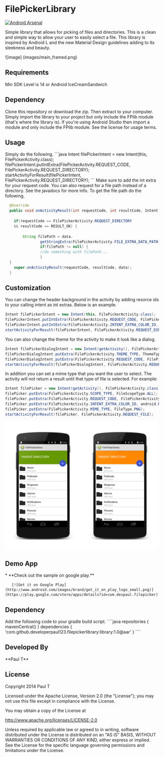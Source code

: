 FilePickerLibrary
=================

[![Android Arsenal](http://img.shields.io/badge/Android%20Arsenal-FilePickerLibrary-blue.svg?style=flat)](http://android-arsenal.com/details/1/785)

Simple library that allows for picking of files and directories. This is a clean and simple way to allow your user to easily select a file. This library is inspired by Android L and the new Material Design guidelines adding to its sleekness and beauty.


![image] (images/main_framed.png)

<h2>Requirements</h2>
Min SDK Level is 14 or Android IceCreamSandwich

<h2>Dependency</h2>

Clone this repository or download the zip. Then extract to your computer. Simply import the library to your project but only include the FPlib module (that's where the library is). If you're using Android Studio then import a module and only include the FPlib module. See the license for usage terms.

<h2>Usage</h2>
Simply do the following.
```java
Intent filePickerIntent = new Intent(this, FilePickerActivity.class);
filePickerIntent.putIntExtra(FilePickerActivity.REQUEST_CODE, FilePickerActivity.REQUEST_DIRECTORY);
startActivityForResult(filePickerIntent, FilePickerActivity.REQUEST_DIRECTORY); 
```
Make sure to add the int extra for your request code. You can also request for a file path instead of a directory. See the javadocs for more info. To get the file path do the following.

```java
  @Override
  public void onActivityResult(int requestCode, int resultCode, Intent data) {

    if(requestCode == FilePickerActivity.REQUEST_DIRECTORY 
    && resultCode == RESULT_OK) {
    
        String filePath = data.
                getStringExtra(FilePickerActivity.FILE_EXTRA_DATA_PATH);
                if(filePath != null) {
                //do something with filePath...
                }
  }
    super.onActivityResult(requestCode, resultCode, data);
  }
```

<h2>Customization</h2>
You can change the header background in the activity by adding resorce ids to your calling intent as int extras. Below is an example.

```java
Intent filePickerIntent = new Intent(this, FilePickerActivity.class);
filePickerIntent.putIntExtra(FilePickerActivity.REQUEST_CODE, FilePickerActivity.REQUEST_DIRECTORY);
filePickerIntent.putIntExtra(FilePickerActivity.INTENT_EXTRA_COLOR_ID, R.color.myColor);
startActivityForResult(filePickerIntent, FilePickerActivity.REQUEST_DIRECTORY); 
```
You can also change the theme for the activity to make it look like a dialog.
```java
Intent filePickerDialogIntent = new Intent(getActivity(), FilePickerActivity.class);
filePickerDialogIntent.putExtra(FilePickerActivity.THEME_TYPE, ThemeType.DIALOG);
filePickerDialogIntent.putExtra(FilePickerActivity.REQUEST_CODE, FilePickerActivity.REQUEST_FILE);
startActivityForResult(filePickerDialogIntent, FilePickerActivity.REQUEST_FILE);
```
In addition you can set a mime type that you want the user to select. The activity will not return a result until that type of file is selected. For example: 

```java
Intent filePicker = new Intent(getActivity(), FilePickerActivity.class);
filePicker.putExtra(FilePickerActivity.SCOPE_TYPE, FileScopeType.ALL);
filePicker.putExtra(FilePickerActivity.REQUEST_CODE, FilePickerActivity.REQUEST_FILE);
filePicker.putExtra(FilePickerActivity.INTENT_EXTRA_COLOR_ID, android.R.color.holo_green_dark);
filePicker.putExtra(FilePickerActivity.MIME_TYPE, FileType.PNG);
startActivityForResult(filePicker, FilePickerActivity.REQUEST_FILE);
```
![image](images/custom_main_framed.png)


                    

<h2>Demo App</h2>
* **Check out the sample on google play.**

       [![Get it on Google Play](http://www.android.com/images/brand/get_it_on_play_logo_small.png)](https://play.google.com/store/apps/details?id=com.devpaul.filepicker)
	 
<h2>Dependency</h2>
Add the following code to your gradle build script.
````java
	repositories {
		mavenCentral()
	}
	dependencies {
	  	'com.github.developerpaul123.filepickerlibrary:library:1.0@aar'
	}
  ````

<h2>Developed By</h2>
**Paul T**

<h2>License</h2>

Copyright 2014 Paul T

Licensed under the Apache License, Version 2.0 (the "License"); you may not use this file except in compliance with the License.

You may obtain a copy of the License at

http://www.apache.org/licenses/LICENSE-2.0

Unless required by applicable law or agreed to in writing, software distributed under the License is distributed on an "AS IS" BASIS, WITHOUT WARRANTIES OR CONDITIONS OF ANY KIND, either express or implied. See the License for the specific language governing permissions and limitations under the License.
